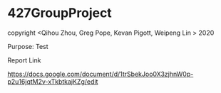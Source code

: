 # 427GroupProject
copyright <Qihou Zhou, Greg Pope, Kevan Pigott, Weipeng Lin > 2020

Purpose:
Test


Report Link


https://docs.google.com/document/d/1trSbekJoo0X3zjhnW0p-p2u16jqtM2v-xTkbtkajKZg/edit

